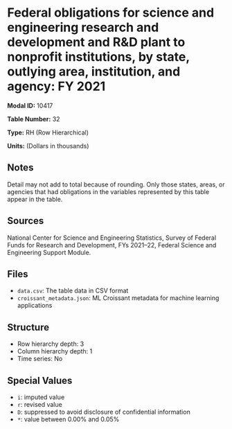 # Federal obligations for science and engineering research and development and R&D plant to nonprofit institutions, by state, outlying area, institution, and agency: FY 2021

**Modal ID:** 10417

**Table Number:** 32

**Type:** RH (Row Hierarchical)

**Units:** (Dollars in thousands)

## Notes

Detail may not add to total because of rounding. Only those states, areas, or agencies that had obligations in the variables represented by this table appear in the table.

## Sources

National Center for Science and Engineering Statistics, Survey of Federal Funds for Research and Development, FYs 2021–22, Federal Science and Engineering Support Module.

## Files

- `data.csv`: The table data in CSV format
- `croissant_metadata.json`: ML Croissant metadata for machine learning applications

## Structure

- Row hierarchy depth: 3
- Column hierarchy depth: 1
- Time series: No

## Special Values

- `i`: imputed value
- `r`: revised value
- `D`: suppressed to avoid disclosure of confidential information
- `*`: value between 0.00% and 0.05%
